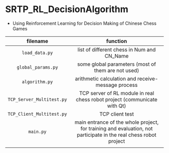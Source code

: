 # SRTP_RL_DecisionAlgorithm

- Using Reinforcement Learning for Decision Making of Chinese Chess Games

| filename| function|
|:----:|:----:|
| `load_data.py`| list of different chess in Num and CN_Name |
| `global_params.py`| some global parameters (most of them are not used) |
| `algorithm.py`| arithmetic calculation and receive-message process |
| `TCP_Server_Multitest.py`|TCP server of RL module in real chess robot project (communicate with Qt)  |
| `TCP_Client_Multitest.py`|TCP client test |
|`main.py` | main entrance of the whole project, for training and evaluation, not participate in the real chess robot project |
| | |
